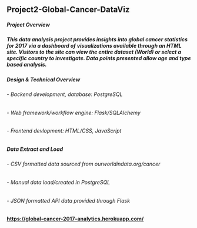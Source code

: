 ## Project2-Global-Cancer-DataViz
##### Project Overview
##### This data analysis project provides insights into global cancer statistics for 2017 via a dashboard of visualizations available through an HTML site.  Visitors to the site can view the entire dataset (World) or select a specific country to investigate. Data points presented allow age and type based analysis.
##### Design & Technical Overview
###### - Backend development, database: PostgreSQL
###### - Web framework/workflow engine: Flask/SQLAlchemy
###### - Frontend devlopment: HTML/CSS, JavaScript
##
##### Data Extract and Load
###### - CSV formatted data sourced from ourworldindata.org/cancer
###### - Manual data load/created in PostgreSQL 
###### - JSON formatted API data provided through Flask
##
#### https://global-cancer-2017-analytics.herokuapp.com/
